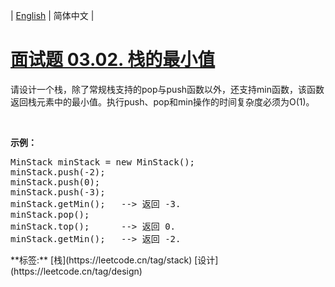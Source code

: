 | [English](README_EN.md) | 简体中文 |

# [面试题 03.02. 栈的最小值](https://leetcode.cn/problems/min-stack-lcci)
<p>请设计一个栈，除了常规栈支持的pop与push函数以外，还支持min函数，该函数返回栈元素中的最小值。执行push、pop和min操作的时间复杂度必须为O(1)。</p><br><p><strong>示例：</strong><pre>MinStack minStack = new MinStack();<br>minStack.push(-2);<br>minStack.push(0);<br>minStack.push(-3);<br>minStack.getMin();   --> 返回 -3.<br>minStack.pop();<br>minStack.top();      --> 返回 0.<br>minStack.getMin();   --> 返回 -2.</pre></p>
**标签:**  [栈](https://leetcode.cn/tag/stack) [设计](https://leetcode.cn/tag/design) 